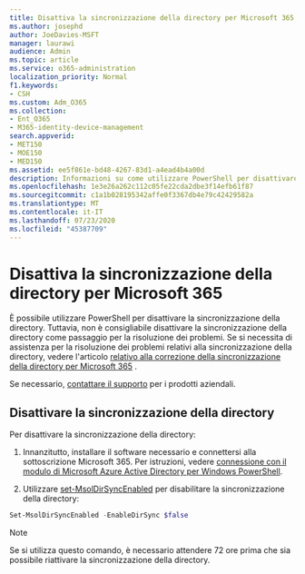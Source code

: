 ```yaml
---
title: Disattiva la sincronizzazione della directory per Microsoft 365
ms.author: josephd
author: JoeDavies-MSFT
manager: laurawi
audience: Admin
ms.topic: article
ms.service: o365-administration
localization_priority: Normal
f1.keywords:
- CSH
ms.custom: Adm_O365
ms.collection:
- Ent_O365
- M365-identity-device-management
search.appverid:
- MET150
- MOE150
- MED150
ms.assetid: ee5f861e-bd48-4267-83d1-a4ead4b4a00d
description: Informazioni su come utilizzare PowerShell per disattivare la sincronizzazione della directory per Microsoft 365
ms.openlocfilehash: 1e3e26a262c112c05fe22cda2dbe3f14efb61f87
ms.sourcegitcommit: c1a1b028195342affe0f3367db4e79c42429582a
ms.translationtype: MT
ms.contentlocale: it-IT
ms.lasthandoff: 07/23/2020
ms.locfileid: "45387709"
---
```

# <a name="turn-off-directory-synchronization-for-microsoft-365"></a>Disattiva la sincronizzazione della directory per Microsoft 365
È possibile utilizzare PowerShell per disattivare la sincronizzazione della directory. Tuttavia, non è consigliabile disattivare la sincronizzazione della directory come passaggio per la risoluzione dei problemi. Se si necessita di assistenza per la risoluzione dei problemi relativi alla sincronizzazione della directory, vedere l'articolo [relativo alla correzione della sincronizzazione della directory per Microsoft 365](fix-problems-with-directory-synchronization.md) . 
  
Se necessario, [contattare il supporto](https://support.office.com/article/32a17ca7-6fa0-4870-8a8d-e25ba4ccfd4b) per i prodotti aziendali.
  
## <a name="turn-off-directory-synchronization"></a>Disattivare la sincronizzazione della directory  
Per disattivare la sincronizzazione della directory:
  
1. Innanzitutto, installare il software necessario e connettersi alla sottoscrizione Microsoft 365. Per istruzioni, vedere [connessione con il modulo di Microsoft Azure Active Directory per Windows PowerShell](https://docs.microsoft.com/office365/enterprise/powershell/connect-to-office-365-powershell#connect-with-the-microsoft-azure-active-directory-module-for-windows-powershell).
    
2. Utilizzare [set-MsolDirSyncEnabled](https://go.microsoft.com/fwlink/p/?LinkId=821939) per disabilitare la sincronizzazione della directory: 
    
  ```powershell
  Set-MsolDirSyncEnabled -EnableDirSync $false
  ```

>[!Note]
>Se si utilizza questo comando, è necessario attendere 72 ore prima che sia possibile riattivare la sincronizzazione della directory.
>
 

